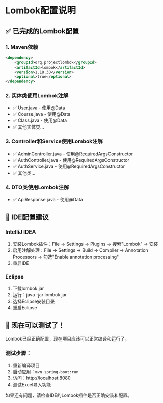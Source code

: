 # Lombok配置说明

## ✅ 已完成的Lombok配置

### 1. Maven依赖
```xml
<dependency>
    <groupId>org.projectlombok</groupId>
    <artifactId>lombok</artifactId>
    <version>1.18.30</version>
    <optional>true</optional>
</dependency>
```

### 2. 实体类使用Lombok注解
- ✅ User.java - 使用@Data
- ✅ Course.java - 使用@Data  
- ✅ Class.java - 使用@Data
- ✅ 其他实体类...

### 3. Controller和Service使用Lombok注解
- ✅ AdminController.java - 使用@RequiredArgsConstructor
- ✅ AuthController.java - 使用@RequiredArgsConstructor
- ✅ AuthService.java - 使用@RequiredArgsConstructor
- ✅ 其他类...

### 4. DTO类使用Lombok注解
- ✅ ApiResponse.java - 使用@Data

## 🔧 IDE配置建议

### IntelliJ IDEA
1. 安装Lombok插件：File → Settings → Plugins → 搜索"Lombok" → 安装
2. 启用注解处理：File → Settings → Build → Compiler → Annotation Processors → 勾选"Enable annotation processing"
3. 重启IDE

### Eclipse
1. 下载lombok.jar
2. 运行：java -jar lombok.jar
3. 选择Eclipse安装目录
4. 重启Eclipse

## 🚀 现在可以测试了！

Lombok已经正确配置，现在项目应该可以正常编译和运行了。

### 测试步骤：
1. 重新编译项目
2. 启动应用：`mvn spring-boot:run`
3. 访问：http://localhost:8080
4. 测试Excel导入功能

如果还有问题，请检查IDE的Lombok插件是否正确安装和配置。
